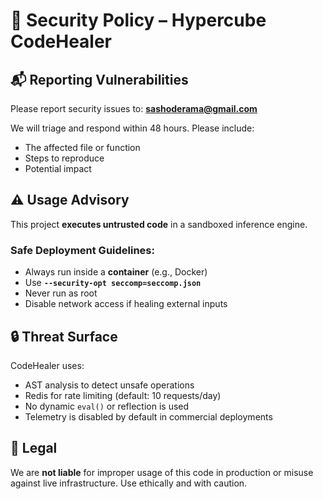 # 🔐 Security Policy – Hypercube CodeHealer

## 📬 Reporting Vulnerabilities

Please report security issues to: **sashoderama@gmail.com**

We will triage and respond within 48 hours. Please include:
- The affected file or function
- Steps to reproduce
- Potential impact

## ⚠️ Usage Advisory

This project **executes untrusted code** in a sandboxed inference engine.

### Safe Deployment Guidelines:

- Always run inside a **container** (e.g., Docker)
- Use **`--security-opt seccomp=seccomp.json`**
- Never run as root
- Disable network access if healing external inputs

## 🔒 Threat Surface

CodeHealer uses:
- AST analysis to detect unsafe operations
- Redis for rate limiting (default: 10 requests/day)
- No dynamic `eval()` or reflection is used
- Telemetry is disabled by default in commercial deployments

## 🛑 Legal

We are **not liable** for improper usage of this code in production or misuse against live infrastructure. Use ethically and with caution.
